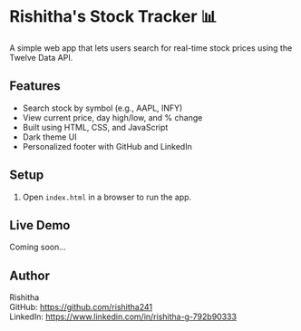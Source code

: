 
# Rishitha's Stock Tracker 📊

A simple web app that lets users search for real-time stock prices using the Twelve Data API.

## Features
- Search stock by symbol (e.g., AAPL, INFY)
- View current price, day high/low, and % change
- Built using HTML, CSS, and JavaScript
- Dark theme UI
- Personalized footer with GitHub and LinkedIn

## Setup
1. Open `index.html` in a browser to run the app.

## Live Demo
Coming soon...

## Author
Rishitha  
GitHub: https://github.com/rishitha241  
LinkedIn: https://www.linkedin.com/in/rishitha-g-792b90333
